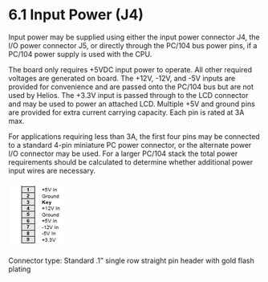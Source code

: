 # 6.1 Input Power \(J4\)

Input power may be supplied using either the input power connector J4, the I/O power connector J5, or directly through the PC/104 bus power pins, if a PC/104 power supply is used with the CPU. 

The board only requires +5VDC input power to operate. All other required voltages are generated on board. The +12V, -12V, and -5V inputs are provided for convenience and are passed onto the PC/104 bus but are not used by Helios. The +3.3V input is passed through to the LCD connector and may be used to power an attached LCD. Multiple +5V and ground pins are provided for extra current carrying capacity. Each pin is rated at 3A max. 

For applications requiring less than 3A, the first four pins may be connected to a standard 4-pin miniature PC power connector, or the alternate power I/O connector may be used. For a larger PC/104 stack the total power requirements should be calculated to determine whether additional power input wires are necessary.

![](../../../.gitbook/assets/image%20%28129%29.png)

Connector type: Standard .1” single row straight pin header with gold flash plating

